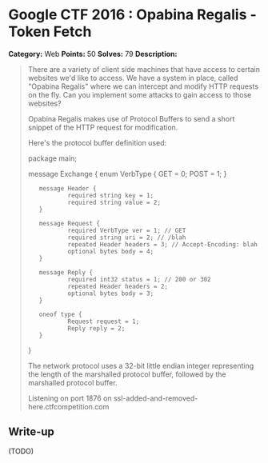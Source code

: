 # Google CTF 2016 : Opabina Regalis - Token Fetch

**Category:** Web
**Points:** 50
**Solves:** 79
**Description:**

>
>There are a variety of client side machines that have access to certain websites we'd like to access. We have a system in place, called "Opabina Regalis" where we can intercept and modify HTTP requests on the fly. Can you implement some attacks to gain access to those websites?
>
>Opabina Regalis makes use of Protocol Buffers to send a short snippet of the HTTP request for modification.
>
>Here's the protocol buffer definition used:
>
>package main;
>
>message Exchange {
>        enum VerbType {
>                GET = 0;
>                POST = 1;
>        }
>
>        message Header {
>                required string key = 1;
>                required string value = 2;
>        }
>
>        message Request {
>                required VerbType ver = 1; // GET
>                required string uri = 2; // /blah
>                repeated Header headers = 3; // Accept-Encoding: blah
>                optional bytes body = 4;
>        }
>
>        message Reply {
>                required int32 status = 1; // 200 or 302
>                repeated Header headers = 2;
>                optional bytes body = 3;
>        }
>
>        oneof type {
>                Request request = 1;
>                Reply reply = 2;
>        }
>}
>
>
>The network protocol uses a 32-bit little endian integer representing the length of the marshalled protocol buffer, followed by the marshalled protocol buffer.
>
>Listening on port 1876 on ssl-added-and-removed-here.ctfcompetition.com
>

## Write-up

(TODO)

